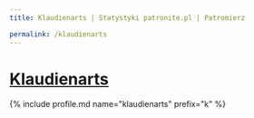 ```yaml
---
title: Klaudienarts | Statystyki patronite.pl | Patromierz

permalink: /klaudienarts
---
```


# [Klaudienarts](https://patronite.pl/klaudienarts)

{% include profile.md name="klaudienarts" prefix="k" %}
